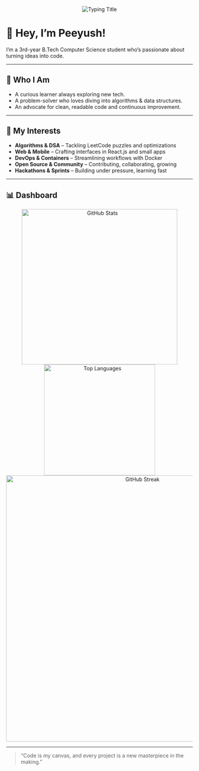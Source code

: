 <div align="center">
  <img src="https://readme-typing-svg.herokuapp.com?font=JetBrains+Mono&size=28&duration=3000&color=00C9FF&center=true&vCenter=true&width=600&lines=Peeyush+Maurya;3rd-Year+CSE+Student;Full+Stack+&+Algo+Enthusiast" alt="Typing Title"/>
</div>

# 👋 Hey, I’m Peeyush!

I’m a 3rd-year B.Tech Computer Science student who’s passionate about turning ideas into code.  

---

## 💭 Who I Am

- A curious learner always exploring new tech.  
- A problem-solver who loves diving into algorithms & data structures.  
- An advocate for clean, readable code and continuous improvement.  

---

## 🌟 My Interests

- **Algorithms & DSA** – Tackling LeetCode puzzles and optimizations  
- **Web & Mobile** – Crafting interfaces in React.js and small apps  
- **DevOps & Containers** – Streamlining workflows with Docker  
- **Open Source & Community** – Contributing, collaborating, growing  
- **Hackathons & Sprints** – Building under pressure, learning fast  

---

## 📊 Dashboard

<div align="center">
  <img src="https://github-readme-stats.vercel.app/api?username=Peeyush-04&show_icons=true&theme=tokyonight&hide_border=true" alt="GitHub Stats" width="420"/>
  <img src="https://github-readme-stats.vercel.app/api/top-langs/?username=Peeyush-04&layout=compact&theme=tokyonight&hide_border=true" alt="Top Languages" width="300"/>
  <br/>
  <img src="https://github-readme-streak-stats.herokuapp.com/?user=Peeyush-04&theme=tokyonight&hide_border=true" alt="GitHub Streak" width="720"/>
</div>

---

> “Code is my canvas, and every project is a new masterpiece in the making.”  
